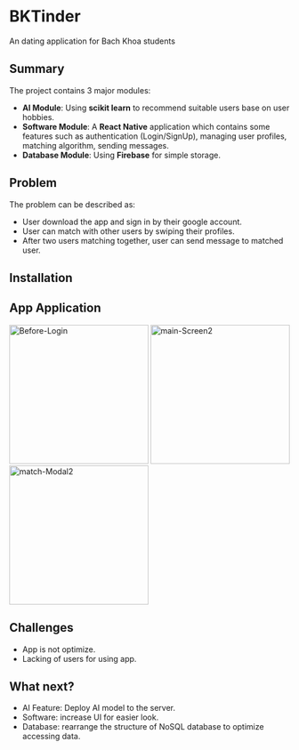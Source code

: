 # BKTinder
An dating application for Bach Khoa students

## Summary
The project contains 3 major modules:
* **AI Module**: Using **scikit learn** to recommend suitable users base on user hobbies.
* **Software Module**: A **React Native** application which contains some features such as authentication (Login/SignUp), managing user profiles, matching algorithm, sending messages.
* **Database Module**: Using **Firebase** for simple storage.

## Problem
The problem can be described as:
* User download the app and sign in by their google account.
* User can match with other users by swiping their profiles.
* After two users matching together, user can send message to matched user.

## Installation

## App Application
<a href="https://ibb.co/cvysdbm"><img src="https://i.ibb.co/n0wKS3W/Before-Login.png" alt="Before-Login" border="0" width="250"></a>
<a href="https://ibb.co/CwR6nJp"><img src="https://i.ibb.co/wd57KJZ/main-Screen2.png" alt="main-Screen2" border="0" width="250"></a>
<a href="https://ibb.co/smXcN4M"><img src="https://i.ibb.co/PmVJPyf/match-Modal2.png" alt="match-Modal2" border="0" width="250"></a>

## Challenges
* App is not optimize.
* Lacking of users for using app.

## What next?
* AI Feature: Deploy AI model to the server.
* Software: increase UI for easier look.
* Database: rearrange the structure of NoSQL database to optimize accessing data.

